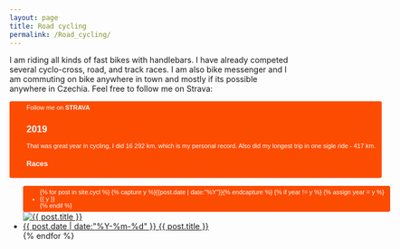 ```yaml
---
layout: page
title: Road cycling
permalink: /Road_cycling/
---
```

I am riding all kinds of fast bikes with handlebars. I have already competed several cyclo-cross, road, and track races. I am also bike messenger and I am commuting on bike anywhere in town and mostly if its possible anywhere in Czechia. 
Feel free to follow me on Strava:

<a style="display:inline-block;background-color:#FC4C02;color:#fff;padding:5px 10px 5px 30px;font-size:11px;font-family:Helvetica, Arial, sans-serif;white-space:nowrap;text-decoration:none;background-repeat:no-repeat;background-position:10px center;border-radius:3px;background-image:url('http://badges.strava.com/logo-strava-echelon.png')" href='http://strava.com/athletes/21086949' target="_clean">
  Follow me on <b>STRAVA</b>
  


<h2>2019</h2>
That was great year in cycling, I did 16 292 km, which is my personal record. Also did my longest trip in one sigle ride - 417 km.
<h3>Races</h3>
<ul class="listing">
{% for post in site.cycl %}
  {% capture y %}{{post.date | date:"%Y"}}{% endcapture %}
  {% if year != y %}
    {% assign year = y %}
    <li class="listing-seperator">{{ y }}</li>
  {% endif %}
    <a href="{{ post.url | prepend: site.baseurl }}">
    <img src="{{ post.image | prepend: site.baseurl }}" alt="{{ post.title }}" title="{{ post.title }}"> <a href="{{ post.url | prepend: site.baseurl }}">
  <li class="listing-item">
    <time datetime="{{ "post.date" | date:"%Y-%m-%d" }}">{{ post.date | date:"%Y-%m-%d" }}</time>
    <a href="{{ post.url | prepend: site.baseurl }}" title="{{ post.title }}">{{ post.title }}</a>
  </li>
{% endfor %}

